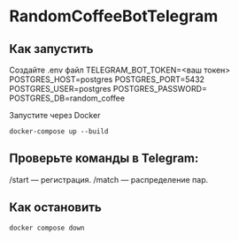 # RandomCoffeeBotTelegram

## Как запустить
Создайте .env файл
TELEGRAM_BOT_TOKEN=<ваш токен>
POSTGRES_HOST=postgres
POSTGRES_PORT=5432
POSTGRES_USER=postgres
POSTGRES_PASSWORD=
POSTGRES_DB=random_coffee

Запустите через Docker
```shell
docker-compose up --build
```

## Проверьте команды в Telegram:
/start — регистрация.
/match — распределение пар.

## Как остановить
```shell
docker compose down
```